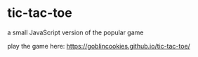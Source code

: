 # tic-tac-toe
a small JavaScript version of the popular game

play the game here: https://goblincookies.github.io/tic-tac-toe/
